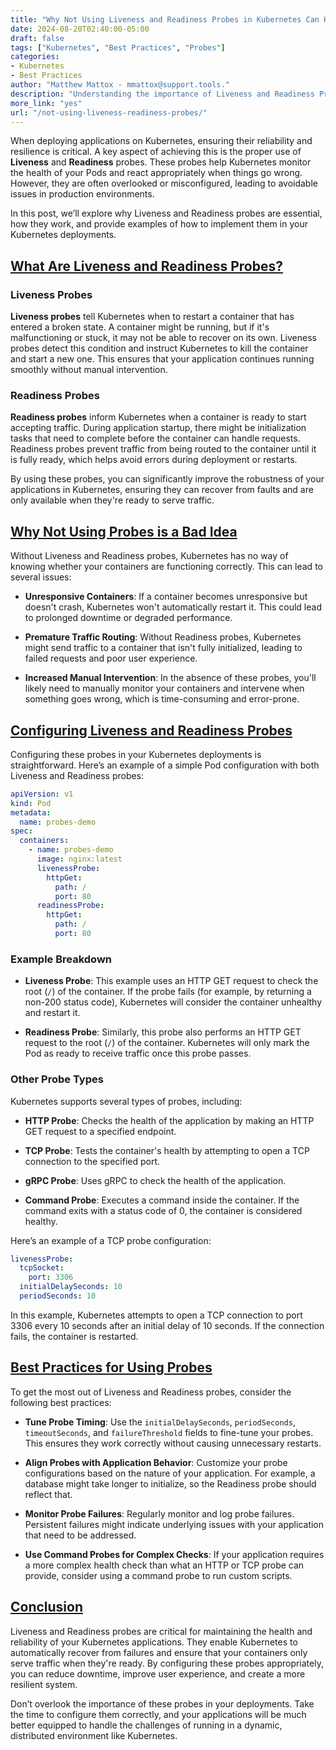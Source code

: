 ```yaml
---
title: "Why Not Using Liveness and Readiness Probes in Kubernetes Can Hurt Your Applications"
date: 2024-08-20T02:40:00-05:00
draft: false
tags: ["Kubernetes", "Best Practices", "Probes"]
categories:
- Kubernetes
- Best Practices
author: "Matthew Mattox - mmattox@support.tools."
description: "Understanding the importance of Liveness and Readiness Probes in Kubernetes and how they contribute to the resilience and reliability of your applications."
more_link: "yes"
url: "/not-using-liveness-readiness-probes/"
---
```


When deploying applications on Kubernetes, ensuring their reliability and resilience is critical. A key aspect of achieving this is the proper use of **Liveness** and **Readiness** probes. These probes help Kubernetes monitor the health of your Pods and react appropriately when things go wrong. However, they are often overlooked or misconfigured, leading to avoidable issues in production environments.

In this post, we’ll explore why Liveness and Readiness probes are essential, how they work, and provide examples of how to implement them in your Kubernetes deployments.

<!--more-->

## [What Are Liveness and Readiness Probes?](#what-are-liveness-and-readiness-probes)

### Liveness Probes

**Liveness probes** tell Kubernetes when to restart a container that has entered a broken state. A container might be running, but if it\'s malfunctioning or stuck, it may not be able to recover on its own. Liveness probes detect this condition and instruct Kubernetes to kill the container and start a new one. This ensures that your application continues running smoothly without manual intervention.

### Readiness Probes

**Readiness probes** inform Kubernetes when a container is ready to start accepting traffic. During application startup, there might be initialization tasks that need to complete before the container can handle requests. Readiness probes prevent traffic from being routed to the container until it is fully ready, which helps avoid errors during deployment or restarts.

By using these probes, you can significantly improve the robustness of your applications in Kubernetes, ensuring they can recover from faults and are only available when they\'re ready to serve traffic.

## [Why Not Using Probes is a Bad Idea](#why-not-using-probes-is-a-bad-idea)

Without Liveness and Readiness probes, Kubernetes has no way of knowing whether your containers are functioning correctly. This can lead to several issues:

- **Unresponsive Containers**: If a container becomes unresponsive but doesn\'t crash, Kubernetes won\'t automatically restart it. This could lead to prolonged downtime or degraded performance.
  
- **Premature Traffic Routing**: Without Readiness probes, Kubernetes might send traffic to a container that isn\'t fully initialized, leading to failed requests and poor user experience.

- **Increased Manual Intervention**: In the absence of these probes, you\'ll likely need to manually monitor your containers and intervene when something goes wrong, which is time-consuming and error-prone.

## [Configuring Liveness and Readiness Probes](#configuring-liveness-and-readiness-probes)

Configuring these probes in your Kubernetes deployments is straightforward. Here’s an example of a simple Pod configuration with both Liveness and Readiness probes:

```yaml
apiVersion: v1
kind: Pod
metadata:
  name: probes-demo
spec:
  containers:
    - name: probes-demo
      image: nginx:latest
      livenessProbe:
        httpGet:
          path: /
          port: 80
      readinessProbe:
        httpGet:
          path: /
          port: 80
```

### Example Breakdown

- **Liveness Probe**: This example uses an HTTP GET request to check the root (`/`) of the container. If the probe fails (for example, by returning a non-200 status code), Kubernetes will consider the container unhealthy and restart it.

- **Readiness Probe**: Similarly, this probe also performs an HTTP GET request to the root (`/`) of the container. Kubernetes will only mark the Pod as ready to receive traffic once this probe passes.

### Other Probe Types

Kubernetes supports several types of probes, including:

- **HTTP Probe**: Checks the health of the application by making an HTTP GET request to a specified endpoint.
  
- **TCP Probe**: Tests the container\'s health by attempting to open a TCP connection to the specified port.
  
- **gRPC Probe**: Uses gRPC to check the health of the application.
  
- **Command Probe**: Executes a command inside the container. If the command exits with a status code of 0, the container is considered healthy.

Here’s an example of a TCP probe configuration:

```yaml
livenessProbe:
  tcpSocket:
    port: 3306
  initialDelaySeconds: 10
  periodSeconds: 10
```

In this example, Kubernetes attempts to open a TCP connection to port 3306 every 10 seconds after an initial delay of 10 seconds. If the connection fails, the container is restarted.

## [Best Practices for Using Probes](#best-practices-for-using-probes)

To get the most out of Liveness and Readiness probes, consider the following best practices:

- **Tune Probe Timing**: Use the `initialDelaySeconds`, `periodSeconds`, `timeoutSeconds`, and `failureThreshold` fields to fine-tune your probes. This ensures they work correctly without causing unnecessary restarts.

- **Align Probes with Application Behavior**: Customize your probe configurations based on the nature of your application. For example, a database might take longer to initialize, so the Readiness probe should reflect that.

- **Monitor Probe Failures**: Regularly monitor and log probe failures. Persistent failures might indicate underlying issues with your application that need to be addressed.

- **Use Command Probes for Complex Checks**: If your application requires a more complex health check than what an HTTP or TCP probe can provide, consider using a command probe to run custom scripts.

## [Conclusion](#conclusion)

Liveness and Readiness probes are critical for maintaining the health and reliability of your Kubernetes applications. They enable Kubernetes to automatically recover from failures and ensure that your containers only serve traffic when they\'re ready. By configuring these probes appropriately, you can reduce downtime, improve user experience, and create a more resilient system.

Don’t overlook the importance of these probes in your deployments. Take the time to configure them correctly, and your applications will be much better equipped to handle the challenges of running in a dynamic, distributed environment like Kubernetes.
